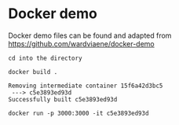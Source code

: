 # Docker demo
Docker demo files can be found and adapted from https://github.com/wardviaene/docker-demo
```
cd into the directory

docker build .

```


```
Removing intermediate container 15f6a42d3bc5
 ---> c5e3893ed93d
Successfully built c5e3893ed93d
```

```
docker run -p 3000:3000 -it c5e3893ed93d
```